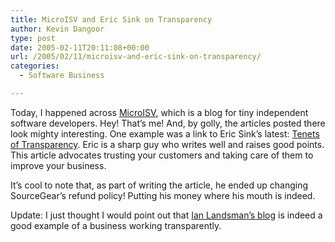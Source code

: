```yaml
---
title: MicroISV and Eric Sink on Transparency
author: Kevin Dangoor
type: post
date: 2005-02-11T20:11:08+00:00
url: /2005/02/11/microisv-and-eric-sink-on-transparency/
categories:
  - Software Business

---
```

Today, I happened across [MicroISV][1], which is a blog for tiny independent software developers. Hey! That&#8217;s me! And, by golly, the articles posted there look mighty interesting. One example was a link to Eric Sink&#8217;s latest: [Tenets of Transparency][2]. Eric is a sharp guy who writes well and raises good points. This article advocates trusting your customers and taking care of them to improve your business.

It&#8217;s cool to note that, as part of writing the article, he ended up changing SourceGear&#8217;s refund policy! Putting his money where his mouth is indeed.

Update: I just thought I would point out that [Ian Landsman&#8217;s blog][3] is indeed a good example of a business working transparently.

 [1]: http://www.microisv.com
 [2]: http://msdn.microsoft.com/longhorn/default.aspx?pull=/library/en-us/dnsoftware/html/software02052005.asp "Longhorn Developer Center Home: Tenets of Transparency"
 [3]: http://www.userscape.com/blog/